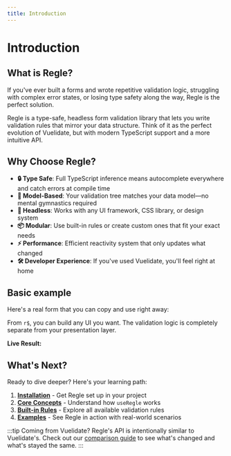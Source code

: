```yaml
---
title: Introduction
---
```


<script setup>
import QuickUsage from '../parts/components/QuickUsage.vue';
</script>

# Introduction

## What is Regle?

If you've ever built a forms and wrote repetitive validation logic, struggling with complex error states, or losing type safety along the way, Regle is the perfect solution.

Regle is a type-safe, headless form validation library that lets you write validation rules that mirror your data structure. Think of it as the perfect evolution of Vuelidate, but with modern TypeScript support and a more intuitive API.



## Why Choose Regle?

- **🔒 Type Safe**: Full TypeScript inference means autocomplete everywhere and catch errors at compile time
- **🌳 Model-Based**: Your validation tree matches your data model—no mental gymnastics required  
- **🔌 Headless**: Works with any UI framework, CSS library, or design system
- **📦 Modular**: Use built-in rules or create custom ones that fit your exact needs
- **⚡ Performance**: Efficient reactivity system that only updates what changed
- **🛠 Developer Experience**: If you've used Vuelidate, you'll feel right at home



## Basic example

Here's a real form that you can copy and use right away:

<!-- @include: @/parts/QuickUsage.md -->

From `r$`, you can build any UI you want. The validation logic is completely separate from your presentation layer.

**Live Result:**

<QuickUsage/>

## What's Next?

Ready to dive deeper? Here's your learning path:

1. **[Installation](/introduction/installation)** - Get Regle set up in your project
2. **[Core Concepts](/core-concepts/)** - Understand how `useRegle` works
3. **[Built-in Rules](/core-concepts/rules/built-in-rules)** - Explore all available validation rules
4. **[Examples](/examples/simple)** - See Regle in action with real-world scenarios

:::tip Coming from Vuelidate?
Regle's API is intentionally similar to Vuelidate's. Check out our [comparison guide](/introduction/comparisons#vuelidate) to see what's changed and what's stayed the same.
:::
